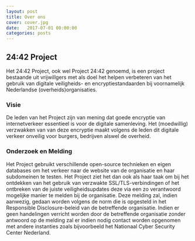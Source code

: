 ```yaml
---
layout: post
title: Over ons
cover: cover.jpg
date:   2017-07-01 00:00:00
categories: posts
---
```


## 24:42 Project

Het 24:42 Project, ook wel Project 24:42 genoemd, is een project bestaande uit vrijwillgers met als doel het helpen verbeteren van het gebruik van digitale veiligheids- en encryptiestandaarden bij voornamelijk Nederlandse (overheids)organisaties.

### Visie

De leden van het Project zijn van mening dat goede encryptie van internetverkeer essentieel is voor de digitale samenleving. Het (moedwillig) verzwakken van van deze encryptie maakt volgens de leden dit digitale verkeer onveilig voor burgers, bedrijven alswel de overheid.

### Onderzoek en Melding

Het Project gebruikt verschillende open-source technieken en eigen databases om het verkeer naar de website van de organisatie en haar subdomeinen te testen.
Het Project ziet het dan ook als haar taak om bij het ontdekken van het gebruik van verzwakte SSL/TLS-verbindingen of het ontbreken van de juiste veiligheidsupdates deze via een zo verantwoord mogelijke manier te melden bij de organisatie.
Deze melding zal, indien aanwezig, gedaan worden volgens de norm die is opgesteld in het Responsible Disclosure-beleid van de betreffende organisatie.
Indien er geen handelingen verricht worden door de betreffende organisatie zonder antwoord op de melding zal er indien nodig contact worden opgenomen met andere instanties zoals bijvoorbeeld het Nationaal Cyber Security Center Nederland.

